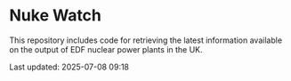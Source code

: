 # Nuke Watch

This repository includes code for retrieving the latest information available on the output of EDF nuclear power plants in the UK.

Last updated: 2025-07-08 09:18